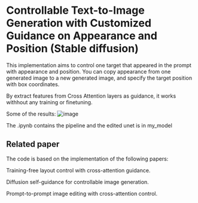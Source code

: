 # Controllable Text-to-Image Generation with Customized Guidance on Appearance and Position (Stable diffusion)

This implementation aims to control one target that appeared in the prompt with appearance and position. You can copy appearance from one generated image to a new generated image, and specify the target position with box coordinates.

By extract features from Cross Attention layers as guidance, it works withhout any training or finetuning. 

Some of the results: 
![image](https://github.com/lindapu-1/TargetControl/assets/97086254/125972c1-f46c-40bb-86a9-98fa69c4d6a9)



The .ipynb contains the pipeline and the edited unet is in my_model


## Related paper
The code is based on the implementation of the following papers: 

Training-free layout control with cross-attention guidance. 

Diffusion self-guidance for controllable image generation.

Prompt-to-prompt image editing with cross-attention control.



